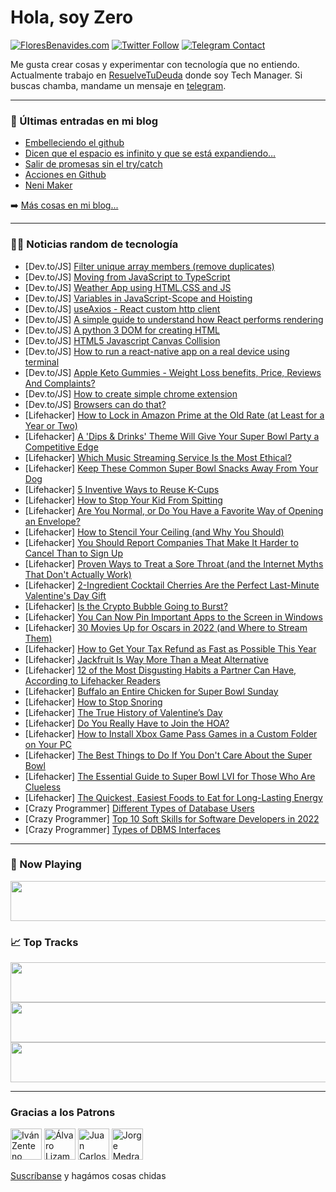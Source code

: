 # Hola, soy Zero

[![FloresBenavides.com](https://img.shields.io/website?down_message=oops&label=MiBlog&style=for-the-badge&up_message=online&url=https%3A%2F%2Ffloresbenavides.com)](https://floresbenavides.com) [![Twitter Follow](https://img.shields.io/twitter/follow/ZeroDragon?color=%231DA1F2&label=Follow&logo=twitter&logoColor=ffffff&style=for-the-badge)](https://twitter.com/zerodragon) [![Telegram Contact](https://img.shields.io/badge/escr%C3%ADbeme-ZeroDragon-%2326A5E4?style=for-the-badge&logo=telegram)](https://t.me/zerodragon)

Me gusta crear cosas y experimentar con tecnología que no entiendo.
Actualmente trabajo en [ResuelveTuDeuda](http://github.com/resuelve) donde soy Tech Manager.
Si buscas chamba, mandame un mensaje en [telegram](https://t.me/zerodragon).

---

### 📕 Últimas entradas en mi blog
<!-- BLOG-POST-LIST:START -->
- [Embelleciendo el github](https://floresbenavides.com/embelleciendo-el-github/)
- [Dicen que el espacio es infinito y que se está expandiendo…](https://floresbenavides.com/dicen-que-el-espacio-es-infinito-y-que-se-esta-expandiendo/)
- [Salir de promesas sin el try/catch](https://floresbenavides.com/salir-de-promesas-sin-el-try-catch/)
- [Acciones en Github](https://floresbenavides.com/acciones-en-github/)
- [Neni Maker](https://floresbenavides.com/neni-maker/)
<!-- BLOG-POST-LIST:END -->

➡️ [Más cosas en mi blog...](https://floresbenavides.com)

---

### 👨‍💻 Noticias random de tecnología
<!-- TECH-POSTS:START -->
- [Dev.to/JS] [Filter unique array members &lpar;remove duplicates&rpar;](https://dev.to/kenji_goh/filter-unique-array-members-remove-duplicates-1bm1)
- [Dev.to/JS] [Moving from JavaScript to TypeScript](https://dev.to/andrewbaisden/moving-from-javascript-to-typescript-40ac)
- [Dev.to/JS] [Weather App using HTML,CSS and JS](https://dev.to/devrohit0/weather-app-using-htmlcss-and-js-11ag)
- [Dev.to/JS] [Variables in JavaScript-Scope and Hoisting](https://dev.to/sarveshprajapati/variables-in-javascript-scope-and-hoisting-17oc)
- [Dev.to/JS] [useAxios - React custom http client](https://dev.to/nelsonnedum/useaxios-react-custom-http-client-3p60)
- [Dev.to/JS] [A simple guide to understand how React  performs rendering](https://dev.to/ketan_desai/a-simple-guide-to-understand-how-react-performs-rendering-22na)
- [Dev.to/JS] [A python 3 DOM for creating HTML](https://dev.to/domonic/a-python-3-dom-for-creating-html-ia5)
- [Dev.to/JS] [HTML5 Javascript Canvas Collision](https://dev.to/spsoi/html5-javascript-canvas-collision-3l92)
- [Dev.to/JS] [How to run  a react-native app on a real device using terminal](https://dev.to/coucoseth/how-to-run-a-react-native-app-on-a-real-device-using-terminal-nij)
- [Dev.to/JS] [Apple Keto Gummies - Weight Loss benefits, Price, Reviews And Complaints?](https://dev.to/appleketofact/apple-keto-gummies-weight-loss-benefits-price-reviews-and-complaints-10cg)
- [Dev.to/JS] [How to create simple chrome extension](https://dev.to/hiro_takkii/how-to-create-simple-chrome-extension-219o)
- [Dev.to/JS] [Browsers can do that?](https://dev.to/dustinbrett/browsers-can-do-that-271o)
- [Lifehacker] [How to Lock in Amazon Prime at the Old Rate &lpar;at Least for a Year or Two&rpar;](https://lifehacker.com/how-to-lock-in-amazon-prime-at-the-old-rate-at-least-f-1848508125)
- [Lifehacker] [A &#39;Dips &amp; Drinks&#39; Theme Will Give Your Super Bowl Party a Competitive Edge](https://lifehacker.com/a-dips-drinks-theme-will-give-your-super-bowl-party-a-1848508639)
- [Lifehacker] [Which Music Streaming Service Is the Most Ethical?](https://lifehacker.com/which-music-streaming-service-is-the-most-ethical-1848508243)
- [Lifehacker] [Keep These Common Super Bowl Snacks Away From Your Dog](https://lifehacker.com/keep-these-common-super-bowl-snacks-away-from-your-dog-1848507551)
- [Lifehacker] [5 Inventive Ways to Reuse K-Cups](https://lifehacker.com/5-inventive-ways-to-reuse-k-cups-1848506513)
- [Lifehacker] [How to Stop Your Kid From Spitting](https://lifehacker.com/how-to-stop-your-kid-from-spitting-1848506470)
- [Lifehacker] [Are You Normal, or Do You Have a Favorite Way of Opening an Envelope?](https://lifehacker.com/are-you-normal-or-do-you-have-a-favorite-way-of-openin-1848507412)
- [Lifehacker] [How to Stencil Your Ceiling &lpar;and Why You Should&rpar;](https://lifehacker.com/how-to-stencil-your-ceiling-and-why-you-should-1848505031)
- [Lifehacker] [You Should Report Companies That Make It Harder to Cancel Than to Sign Up](https://lifehacker.com/you-should-report-companies-that-make-it-harder-to-canc-1848506399)
- [Lifehacker] [Proven Ways to Treat a Sore Throat &lpar;and the Internet Myths That Don&#39;t Actually Work&rpar;](https://lifehacker.com/proven-ways-to-treat-a-sore-throat-and-the-internet-my-1848506244)
- [Lifehacker] [2-Ingredient Cocktail Cherries Are the Perfect Last-Minute Valentine&#39;s Day Gift](https://lifehacker.com/2-ingredient-cocktail-cherries-are-the-perfect-last-min-1848503933)
- [Lifehacker] [Is the Crypto Bubble Going to Burst?](https://lifehacker.com/is-the-crypto-bubble-going-to-burst-1848475768)
- [Lifehacker] [You Can Now Pin Important Apps to the Screen in Windows](https://lifehacker.com/you-can-now-pin-important-apps-to-the-screen-in-windows-1848505336)
- [Lifehacker] [30 Movies Up for Oscars in 2022 &lpar;and Where to Stream Them&rpar;](https://lifehacker.com/30-movies-up-for-oscars-in-2022-and-where-to-stream-th-1848501532)
- [Lifehacker] [How to Get Your Tax Refund as Fast as Possible This Year](https://lifehacker.com/how-to-get-your-tax-refund-as-fast-as-possible-this-yea-1848500370)
- [Lifehacker] [Jackfruit Is Way More Than a Meat Alternative](https://lifehacker.com/jackfruit-is-way-more-than-a-meat-alternative-1848497365)
- [Lifehacker] [12 of the Most Disgusting Habits a Partner Can Have, According to Lifehacker Readers](https://lifehacker.com/12-of-the-most-disgusting-habits-a-partner-can-have-ac-1848480217)
- [Lifehacker] [Buffalo an Entire Chicken for Super Bowl Sunday](https://lifehacker.com/buffalo-an-entire-chicken-for-super-bowl-sunday-1848502810)
- [Lifehacker] [How to Stop Snoring](https://lifehacker.com/how-to-stop-snoring-1848502763)
- [Lifehacker] [The True History of Valentine’s Day](https://lifehacker.com/the-true-history-of-valentine-s-day-1848502152)
- [Lifehacker] [Do You Really Have to Join the HOA?](https://lifehacker.com/do-you-really-have-to-join-the-hoa-1848500704)
- [Lifehacker] [How to Install Xbox Game Pass Games in a Custom Folder on Your PC](https://lifehacker.com/how-to-install-xbox-game-pass-games-in-a-custom-folder-1848499110)
- [Lifehacker] [The Best Things to Do If You Don&#39;t Care About the Super Bowl](https://lifehacker.com/the-best-things-to-do-if-you-dont-care-about-the-super-1848482420)
- [Lifehacker] [The Essential Guide to Super Bowl LVI for Those Who Are Clueless](https://lifehacker.com/the-essential-guide-to-super-bowl-lvi-for-those-who-are-1848500134)
- [Lifehacker] [The Quickest, Easiest Foods to Eat for Long-Lasting Energy](https://lifehacker.com/the-quickest-easiest-foods-to-eat-for-long-lasting-ene-1848499597)
- [Crazy Programmer] [Different Types of Database Users](https://www.thecrazyprogrammer.com/2022/02/types-of-database-users.html)
- [Crazy Programmer] [Top 10 Soft Skills for Software Developers in 2022](https://www.thecrazyprogrammer.com/2022/02/soft-skills-for-software-developers.html)
- [Crazy Programmer] [Types of DBMS Interfaces](https://www.thecrazyprogrammer.com/2022/02/dbms-interfaces.html)<!-- TECH-POSTS:END -->

---

### 🎵 Now Playing
<a href="https://spotify-now-playing-dun.vercel.app/now-playing?open"><img src="https://spotify-now-playing-dun.vercel.app/now-playing" width="540" height="64"></a>

### 📈 Top Tracks
<a href="https://spotify-now-playing-dun.vercel.app/top-tracks?i=1&open"><img src="https://spotify-now-playing-dun.vercel.app/top-tracks?i=1" width="540" height="64"></a>
<a href="https://spotify-now-playing-dun.vercel.app/top-tracks?i=2&open"><img src="https://spotify-now-playing-dun.vercel.app/top-tracks?i=2" width="540" height="64"></a>
<a href="https://spotify-now-playing-dun.vercel.app/top-tracks?i=3&open"><img src="https://spotify-now-playing-dun.vercel.app/top-tracks?i=3" width="540" height="64"></a>

---

### Gracias a los Patrons
[<img src="https://avatars.githubusercontent.com/u/243380?v=4" alt="Iván Zenteno" width="50px">](https://github.com/k001) [<img src="https://avatars.githubusercontent.com/u/19955639?v=4" alt="Álvaro Lizama" width="50px">](https://github.com/alvarolizama) [<img src="https://avatars.githubusercontent.com/u/2718753?v=4" alt="Juan Carlos Ruiz" width="50px">](https://github.com/JuanCrg90) [<img src="https://avatars.githubusercontent.com/u/37025?v=4" alt="Jorge Medrano" width="50px">](https://github.com/h1pp1e) 

[Suscríbanse](https://www.patreon.com/zerodragon) y hagámos cosas chidas

